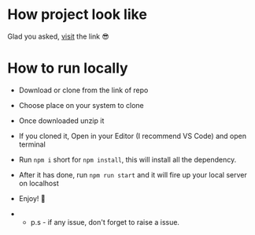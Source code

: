 # How project look like 
Glad you asked, [visit](https://63055f37f58c140439023e3d--bucolic-unicorn-4336a1.netlify.app/) the link 😎
# How to run locally
- Download or clone from the link of repo
- Choose place on your system to clone
- Once downloaded unzip it
- If you cloned it, Open in your Editor (I recommend VS Code) and open terminal
- Run `npm i` short for `npm install`, this will install all the dependency.
- After it has done, run `npm run start` and it will fire up your local server on localhost
- Enjoy! 🚀

- - p.s - if any issue, don't forget to raise a issue.